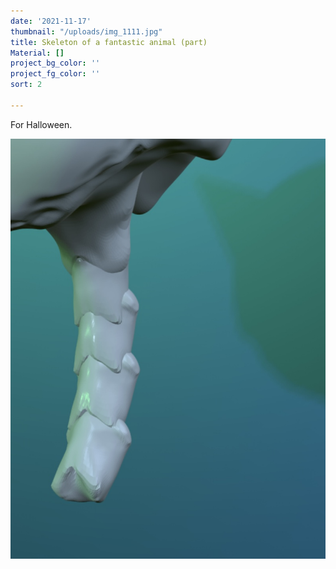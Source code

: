 ```yaml
---
date: '2021-11-17'
thumbnail: "/uploads/img_1111.jpg"
title: Skeleton of a fantastic animal (part)
Material: []
project_bg_color: ''
project_fg_color: ''
sort: 2

---
```

For Halloween.

![](/uploads/img_1111.jpg)